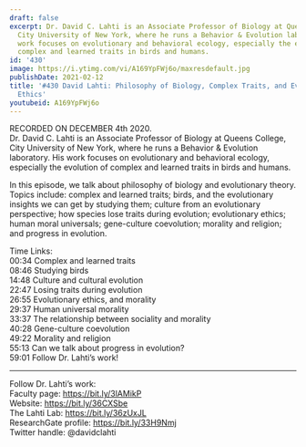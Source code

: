```yaml
---
draft: false
excerpt: Dr. David C. Lahti is an Associate Professor of Biology at Queens College,
  City University of New York, where he runs a Behavior & Evolution laboratory. His
  work focuses on evolutionary and behavioral ecology, especially the evolution of
  complex and learned traits in birds and humans.
id: '430'
image: https://i.ytimg.com/vi/A169YpFWj6o/maxresdefault.jpg
publishDate: 2021-02-12
title: '#430 David Lahti: Philosophy of Biology, Complex Traits, and Evolutionary
  Ethics'
youtubeid: A169YpFWj6o
---
```

<div class="timelinks">

RECORDED ON DECEMBER 4th 2020.  
Dr. David C. Lahti is an Associate Professor of Biology at Queens College, City University of New York, where he runs a Behavior & Evolution laboratory. His work focuses on evolutionary and behavioral ecology, especially the evolution of complex and learned traits in birds and humans.

In this episode, we talk about philosophy of biology and evolutionary theory. Topics include: complex and learned traits; birds, and the evolutionary insights we can get by studying them; culture from an evolutionary perspective; how species lose traits during evolution; evolutionary ethics; human moral universals; gene-culture coevolution; morality and religion; and progress in evolution.

Time Links:  
<time>00:34</time> Complex and learned traits  
<time>08:46</time> Studying birds  
<time>14:48</time> Culture and cultural evolution  
<time>22:47</time> Losing traits during evolution  
<time>26:55</time> Evolutionary ethics, and morality  
<time>29:37</time> Human universal morality  
<time>33:37</time> The relationship between sociality and morality  
<time>40:28</time> Gene-culture coevolution  
<time>49:22</time> Morality and religion  
<time>55:13</time> Can we talk about progress in evolution?  
<time>59:01</time> Follow Dr. Lahti’s work!

---

Follow Dr. Lahti’s work:  
Faculty page: https://bit.ly/3lAMikP  
Website: https://bit.ly/36CXSbe  
The Lahti Lab: https://bit.ly/36zUxJL  
ResearchGate profile: https://bit.ly/33H9Nmj  
Twitter handle: @davidclahti
</div>

